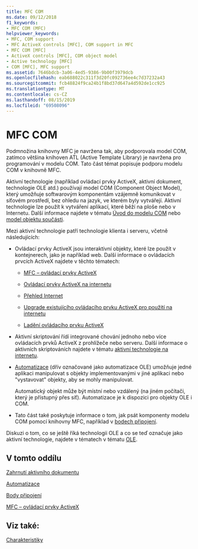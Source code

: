 ```yaml
---
title: MFC COM
ms.date: 09/12/2018
f1_keywords:
- MFC COM (MFC)
helpviewer_keywords:
- MFC, COM support
- MFC ActiveX controls [MFC], COM support in MFC
- MFC COM [MFC]
- ActiveX controls [MFC], COM object model
- Active technology [MFC]
- COM [MFC], MFC support
ms.assetid: 7646bdcb-3a06-4ed5-9386-9b00f3979dcb
ms.openlocfilehash: eab688022c311f3d20fc092736ee4c7d37232a43
ms.sourcegitcommit: fcb48824f9ca24b1f8bd37d647a4d592de1cc925
ms.translationtype: MT
ms.contentlocale: cs-CZ
ms.lasthandoff: 08/15/2019
ms.locfileid: "69508096"
---
```

# <a name="mfc-com"></a>MFC COM

Podmnožina knihovny MFC je navržena tak, aby podporovala model COM, zatímco většina knihoven ATL (Active Template Library) je navržena pro programování v modelu COM. Tato část témat popisuje podporu modelu COM v knihovně MFC.

Aktivní technologie (například ovládací prvky ActiveX, aktivní dokument, technologie OLE atd.) používají model COM (Component Object Model), který umožňuje softwarovým komponentám vzájemně komunikovat v síťovém prostředí, bez ohledu na jazyk, ve kterém byly vytvářejí. Aktivní technologie lze použít k vytváření aplikací, které běží na ploše nebo v Internetu. Další informace najdete v tématu [Úvod do modelu COM](../atl/introduction-to-com.md) nebo [model objektu součásti](/windows/win32/com/the-component-object-model).

Mezi aktivní technologie patří technologie klienta i serveru, včetně následujících:

- Ovládací prvky ActiveX jsou interaktivní objekty, které lze použít v kontejnerech, jako je například web. Další informace o ovládacích prvcích ActiveX najdete v těchto tématech:

   - [MFC – ovládací prvky ActiveX](../mfc/mfc-activex-controls.md)

   - [Ovládací prvky ActiveX na internetu](../mfc/activex-controls-on-the-internet.md)

   - [Přehled Internet](../mfc/mfc-internet-programming-basics.md)

   - [Upgrade existujícího ovládacího prvku ActiveX pro použití na internetu](../mfc/upgrading-an-existing-activex-control.md)

   - [Ladění ovládacího prvku ActiveX](/visualstudio/debugger/how-to-debug-an-activex-control)

- Aktivní skriptování řídí integrované chování jednoho nebo více ovládacích prvků ActiveX z prohlížeče nebo serveru. Další informace o aktivních skriptováních najdete v tématu [aktivní technologie na internetu](../mfc/active-technology-on-the-internet.md).

- [Automatizace](../mfc/automation.md) (dřív označované jako automatizace OLE) umožňuje jedné aplikaci manipulovat s objekty implementovanými v jiné aplikaci nebo "vystavovat" objekty, aby se mohly manipulovat.

   Automatický objekt může být místní nebo vzdálený (na jiném počítači, který je přístupný přes síť). Automatizace je k dispozici pro objekty OLE i COM.

- Tato část také poskytuje informace o tom, jak psát komponenty modelu COM pomocí knihovny MFC, například v [bodech připojení](../mfc/connection-points.md).

Diskuzi o tom, co se ještě říká technologii OLE a co se teď označuje jako aktivní technologie, najdete v tématech v tématu [OLE](../mfc/ole-in-mfc.md).

## <a name="in-this-section"></a>V tomto oddílu

[Zahrnutí aktivního dokumentu](../mfc/active-document-containment.md)

[Automatizace](../mfc/automation.md)

[Body připojení](../mfc/connection-points.md)

[MFC – ovládací prvky ActiveX](../mfc/mfc-activex-controls.md)

## <a name="see-also"></a>Viz také:

[Charakteristiky](../mfc/mfc-concepts.md)
